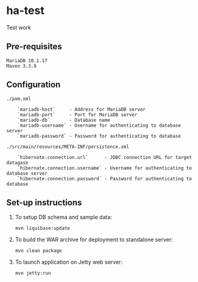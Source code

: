 # ha-test
Test work

## Pre-requisites

    MariaDB 10.1.17
    Maven 3.3.9
    
## Configuration

    ./pom.xml
    
        `mariadb-host`     - Address for MariaDB server
        `mariadb-port`     - Port for MariaDB server
        `mariadb-db`       - Database name
        `mariadb-username` - Username for authenticating to database server
        `mariadb-password` - Password for authenticating to database
        
    ./src/main/resources/META-INF/persistence.xml
    
        `hibernate.connection.url`      - JDBC connection URL for target datagase
        `hibernate.connection.username` - Username for authenticating to database server
        `hibernate.connection.password` - Password for authenticating to database
        
## Set-up instructions

1. To setup DB schema and sample data:
   
   `mvn liquibase:update`

2. To build the WAR archive for deployment to standalone server:
   
   `mvn clean package`
   
3. To launch application on Jetty web server:
   
   `mvn jetty:run`
   
    

